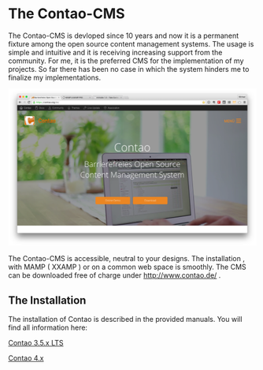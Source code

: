 # The Contao-CMS
The Contao-CMS is devloped since 10 years and now it is a permanent fixture among the open source content management systems. The usage is simple and intuitive and it is receiving increasing support from the community. For me, it is the preferred CMS for the implementation of my projects. So far there has been no case in which the system hinders me to finalize my implementations.

![](images/contao/contao_homepage.png)

The Contao-CMS is accessible, neutral to your designs. The installation , with MAMP ( XXAMP ) or on a common web space is smoothly. The CMS can be downloaded free of charge under http://www.contao.de/ .

## The Installation
The installation of Contao is described in the provided manuals. You  will find all information here:

[Contao 3.5.x LTS](https://docs.contao.org/books/manual/3.5/en/01-installation/contao-installieren.html)

[Contao 4.x](https://docs.contao.org/books/manual/4.2/en/01-installation/installing-contao.html)